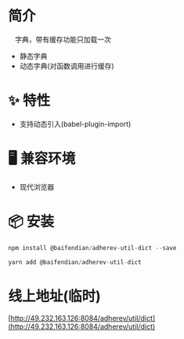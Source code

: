 # 简介
&ensp;&ensp;字典，带有缓存功能只加载一次
- 静态字典
- 动态字典(对函数调用进行缓存)

# ✨ 特性
- 支持动态引入(babel-plugin-import)

# 🖥 兼容环境
- 现代浏览器

# 📦 安装
```javascript
npm install @baifendian/adherev-util-dict --save
``` 

```javascript
yarn add @baifendian/adherev-util-dict
```

# 线上地址(临时)
[http://49.232.163.126:8084/adherev/util/dict](http://49.232.163.126:8084/adherev/util/dict)



